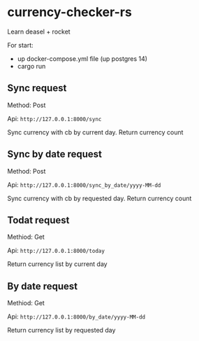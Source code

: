 # currency-checker-rs

Learn deasel + rocket

For start:

* up docker-compose.yml file (up postgres 14)
* cargo run

## Sync request

Method: Post

Api: `http://127.0.0.1:8000/sync`

Sync currency with cb by current day. Return currency count

## Sync by date request

Method: Post

Api: `http://127.0.0.1:8000/sync_by_date/yyyy-MM-dd`

Sync currency with cb by requested day. Return currency count

## Todat request

Methiod: Get

Api: `http://127.0.0.1:8000/today`

Return currency list by current day

## By date request

Methiod: Get

Api: `http://127.0.0.1:8000/by_date/yyyy-MM-dd`

Return currency list by requested day
